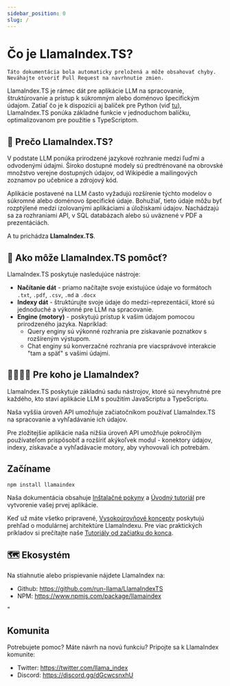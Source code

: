 ```yaml
---
sidebar_position: 0
slug: /
---
```


# Čo je LlamaIndex.TS?

`Táto dokumentácia bola automaticky preložená a môže obsahovať chyby. Neváhajte otvoriť Pull Request na navrhnutie zmien.`

LlamaIndex.TS je rámec dát pre aplikácie LLM na spracovanie, štruktúrovanie a prístup k súkromným alebo doménovo špecifickým údajom. Zatiaľ čo je k dispozícii aj balíček pre Python (viď [tu](https://docs.llamaindex.ai/en/stable/)), LlamaIndex.TS ponúka základné funkcie v jednoduchom balíčku, optimalizovanom pre použitie s TypeScriptom.

## 🚀 Prečo LlamaIndex.TS?

V podstate LLM ponúka prirodzené jazykové rozhranie medzi ľuďmi a odvodenými údajmi. Široko dostupné modely sú predtrénované na obrovské množstvo verejne dostupných údajov, od Wikipédie a mailingových zoznamov po učebnice a zdrojový kód.

Aplikácie postavené na LLM často vyžadujú rozšírenie týchto modelov o súkromné alebo doménovo špecifické údaje. Bohužiaľ, tieto údaje môžu byť rozptýlené medzi izolovanými aplikáciami a úložiskami údajov. Nachádzajú sa za rozhraniami API, v SQL databázach alebo sú uväznené v PDF a prezentáciách.

A tu prichádza **LlamaIndex.TS**.

## 🦙 Ako môže LlamaIndex.TS pomôcť?

LlamaIndex.TS poskytuje nasledujúce nástroje:

- **Načítanie dát** - priamo načítajte svoje existujúce údaje vo formátoch `.txt`, `.pdf`, `.csv`, `.md` a `.docx`
- **Indexy dát** - štruktúrujte svoje údaje do medzi-reprezentácií, ktoré sú jednoduché a výkonné pre LLM na spracovanie.
- **Engine (motory)** - poskytujú prístup k vašim údajom pomocou prirodzeného jazyka. Napríklad:
  - Query enginy sú výkonné rozhrania pre získavanie poznatkov s rozšíreným výstupom.
  - Chat enginy sú konverzačné rozhrania pre viacsprávové interakcie "tam a späť" s vašimi údajmi.

## 👨‍👩‍👧‍👦 Pre koho je LlamaIndex?

LlamaIndex.TS poskytuje základnú sadu nástrojov, ktoré sú nevyhnutné pre každého, kto staví aplikácie LLM s použitím JavaScriptu a TypeScriptu.

Naša vyššia úroveň API umožňuje začiatočníkom používať LlamaIndex.TS na spracovanie a vyhľadávanie ich údajov.

Pre zložitejšie aplikácie naša nižšia úroveň API umožňuje pokročilým používateľom prispôsobiť a rozšíriť akýkoľvek modul - konektory údajov, indexy, získavače a vyhľadávacie motory, aby vyhovovali ich potrebám.

## Začíname

`npm install llamaindex`

Naša dokumentácia obsahuje [Inštalačné pokyny](./installation.mdx) a [Úvodný tutoriál](./starter.md) pre vytvorenie vašej prvej aplikácie.

Keď už máte všetko pripravené, [Vysokoúrovňové koncepty](./getting_started/concepts.md) poskytujú prehľad o modulárnej architektúre LlamaIndexu. Pre viac praktických príkladov si prečítajte naše [Tutoriály od začiatku do konca](./end_to_end.md).

## 🗺️ Ekosystém

Na stiahnutie alebo prispievanie nájdete LlamaIndex na:

- Github: https://github.com/run-llama/LlamaIndexTS
- NPM: https://www.npmjs.com/package/llamaindex

"

## Komunita

Potrebujete pomoc? Máte návrh na novú funkciu? Pripojte sa k LlamaIndex komunite:

- Twitter: https://twitter.com/llama_index
- Discord: https://discord.gg/dGcwcsnxhU
